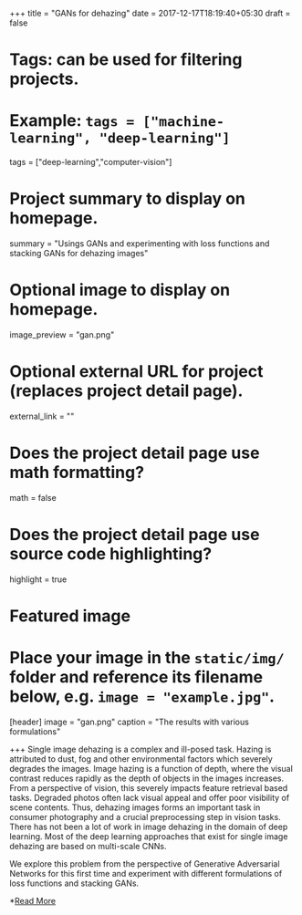 +++
title = "GANs for dehazing"
date = 2017-12-17T18:19:40+05:30
draft = false

# Tags: can be used for filtering projects.
# Example: `tags = ["machine-learning", "deep-learning"]`
tags = ["deep-learning","computer-vision"]

# Project summary to display on homepage.
summary = "Usings GANs and experimenting with loss functions and stacking GANs for dehazing images"

# Optional image to display on homepage.
image_preview = "gan.png"

# Optional external URL for project (replaces project detail page).
external_link = ""

# Does the project detail page use math formatting?
math = false

# Does the project detail page use source code highlighting?
highlight = true

# Featured image
# Place your image in the `static/img/` folder and reference its filename below, e.g. `image = "example.jpg"`.
[header]
image = "gan.png"
caption = "The results with various formulations"

+++
Single image dehazing is a complex and ill-posed task.  Hazing is attributed to dust,  fog and other environmental factors which severely degrades the images.  Image hazing is a function of depth, where the visual contrast  reduces  rapidly  as  the  depth  of  objects  in  the  images  increases.   From  a  perspective  of  vision,  this
severely impacts feature retrieval based tasks.  Degraded photos often lack visual appeal and offer poor visibility of  scene  contents.   Thus,  dehazing  images  forms  an  important  task  in  consumer  photography  and  a  crucial preprocessing step in vision tasks.  There has not been a lot of work in image dehazing in the domain of deep learning. Most of the deep learning approaches that exist for single image dehazing are based on multi-scale CNNs.  

We explore this problem from the perspective of Generative Adversarial Networks for this first time and experiment with different formulations of loss functions and stacking GANs.

*[Read More](https://drive.google.com/file/d/1iILrDNf0pplp0svB0VGZcEYX8uqtmcGD/viewi)

